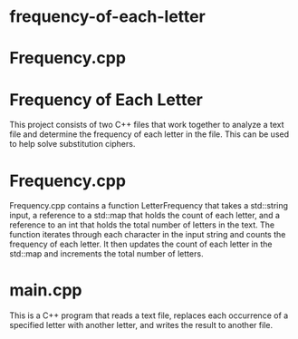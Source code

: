 # frequency-of-each-letter

# Frequency.cpp
#  Frequency of Each Letter
This project consists of two C++ files that work together to analyze a text file and determine the frequency of each letter in the file. This can be used to help solve substitution ciphers.

# Frequency.cpp
Frequency.cpp contains a function LetterFrequency that takes a std::string input, a reference to a std::map that holds the count of each letter, and a reference to an int that holds the total number of letters in the text. The function iterates through each character in the input string and counts the frequency of each letter. It then updates the count of each letter in the std::map and increments the total number of letters.


# main.cpp
This is a C++ program that reads a text file, replaces each occurrence of a specified letter with another letter, and writes the result to another file.


